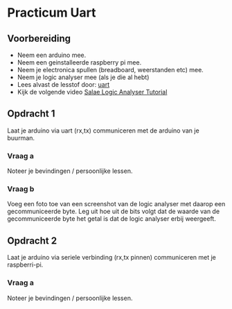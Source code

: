 # Practicum Uart

## Voorbereiding

- Neem een arduino mee.
- Neem een geinstalleerde raspberry pi mee.
- Neem je electronica spullen (breadboard, weerstanden etc) mee.
- Neem je logic analyser mee (als je die al hebt)
- Lees alvast de lesstof door: [uart](../README.md)
- Kijk de volgende video [Salae Logic Analyser Tutorial](https://www.youtube.com/watch?v=rR5cEFRO9_s)

## Opdracht 1
Laat je arduino via uart (rx,tx) communiceren met de arduino van je buurman. 
### Vraag a
Noteer je bevindingen / persoonlijke lessen. 
### Vraag b
Voeg een foto toe van een screenshot van de logic analyser met daarop een gecommuniceerde byte. Leg uit hoe uit de bits volgt dat de waarde van de gecommuniceerde byte het getal is dat de logic analyser erbij weergeeft.

## Opdracht 2
Laat je arduino via seriele verbinding (rx,tx pinnen) communiceren met je raspberri-pi.
### Vraag a
Noteer je bevindingen / persoonlijke lessen.
